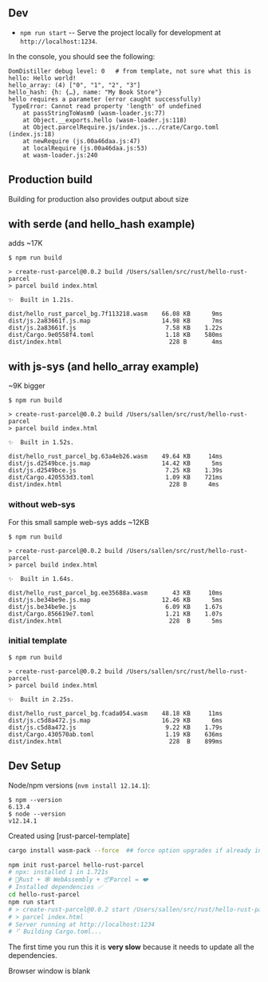 ## Dev

* `npm run start` -- Serve the project locally for
  development at `http://localhost:1234`.

In the console, you should see the following:

```
DomDistiller debug level: 0   # from template, not sure what this is
hello: Hello world!
hello_array: (4) ["0", "1", "2", "3"]
hello_hash: {h: {…}, name: "My Book Store"}
hello requires a parameter (error caught successfully)
 TypeError: Cannot read property 'length' of undefined
    at passStringToWasm0 (wasm-loader.js:77)
    at Object.__exports.hello (wasm-loader.js:118)
    at Object.parcelRequire.js/index.js.../crate/Cargo.toml (index.js:18)
    at newRequire (js.00a46daa.js:47)
    at localRequire (js.00a46daa.js:53)
    at wasm-loader.js:240
```

## Production build

Building for production also provides output about size

## with serde (and hello_hash example)

adds ~17K

```
$ npm run build

> create-rust-parcel@0.0.2 build /Users/sallen/src/rust/hello-rust-parcel
> parcel build index.html

✨  Built in 1.21s.

dist/hello_rust_parcel_bg.7f113218.wasm    66.08 KB      9ms
dist/js.2a83661f.js.map                    14.98 KB      7ms
dist/js.2a83661f.js                         7.58 KB    1.22s
dist/Cargo.9e0558f4.toml                    1.18 KB    580ms
dist/index.html                              228 B       4ms
```

## with js-sys (and hello_array example)

~9K bigger

```
$ npm run build

> create-rust-parcel@0.0.2 build /Users/sallen/src/rust/hello-rust-parcel
> parcel build index.html

✨  Built in 1.52s.

dist/hello_rust_parcel_bg.63a4eb26.wasm    49.64 KB     14ms
dist/js.d2549bce.js.map                    14.42 KB      5ms
dist/js.d2549bce.js                         7.25 KB    1.39s
dist/Cargo.420553d3.toml                    1.09 KB    721ms
dist/index.html                              228 B      4ms
```


### without web-sys

For this small sample web-sys adds ~12KB

```
$ npm run build

> create-rust-parcel@0.0.2 build /Users/sallen/src/rust/hello-rust-parcel
> parcel build index.html

✨  Built in 1.64s.

dist/hello_rust_parcel_bg.ee35688a.wasm       43 KB     10ms
dist/js.be34be9e.js.map                    12.46 KB      5ms
dist/js.be34be9e.js                         6.09 KB    1.67s
dist/Cargo.856619e7.toml                    1.21 KB    1.07s
dist/index.html                              228  B      5ms
```


### initial template
```
$ npm run build

> create-rust-parcel@0.0.2 build /Users/sallen/src/rust/hello-rust-parcel
> parcel build index.html

✨  Built in 2.25s.

dist/hello_rust_parcel_bg.fcada054.wasm    48.18 KB     11ms
dist/js.c5d8a472.js.map                    16.29 KB      6ms
dist/js.c5d8a472.js                         9.22 KB    1.79s
dist/Cargo.430570ab.toml                    1.19 KB    636ms
dist/index.html                              228  B    899ms
```



## Dev Setup

Node/npm versions (`nvm install 12.14.1`):
````
$ npm --version
6.13.4
$ node --version
v12.14.1
````

Created using [rust-parcel-template]

```sh
cargo install wasm-pack --force  ## force option upgrades if already installed
```


```sh
npm init rust-parcel hello-rust-parcel
# npx: installed 1 in 1.721s
# 🦀Rust + 🕸 WebAssembly + 📦Parcel = ❤️
# Installed dependencies ✅
cd hello-rust-parcel
npm run start
# > create-rust-parcel@0.0.2 start /Users/sallen/src/rust/hello-rust-parcel
# > parcel index.html
# Server running at http://localhost:1234 
# ⠋ Building Cargo.toml...
```

The first time you run this it is **very slow** because it needs to update all
the dependencies.

Browser window is blank

